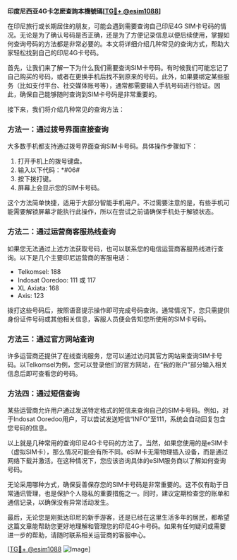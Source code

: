 **印度尼西亚4G卡怎麽查詢本機號碼[[TG💪+ @esim1088](https://t.me/s/esim1088)]**

在印尼旅行或长期居住的朋友，可能会遇到需要查询自己印尼4G SIM卡号码的情况。无论是为了确认号码是否正确，还是为了方便记录信息以便后续使用，掌握如何查询号码的方法都是非常必要的。本文将详细介绍几种常见的查询方式，帮助大家轻松找到自己的印尼4G卡号码。

首先，让我们来了解一下为什么我们需要查询SIM卡号码。有时候我们可能忘记了自己购买的号码，或者在更换手机后找不到原来的号码。此外，如果要绑定某些服务（比如支付平台、社交媒体账号等），通常都需要输入手机号码进行验证。因此，确保自己能够随时查询到SIM卡号码是非常重要的。

接下来，我们将介绍几种常见的查询方法：

### 方法一：通过拨号界面直接查询

大多数手机都支持通过拨号界面查询SIM卡号码。具体操作步骤如下：

1. 打开手机上的拨号键盘。
2. 输入以下代码：*#06#
3. 按下拨打键。
4. 屏幕上会显示您的SIM卡号码。

这个方法简单快捷，适用于大部分智能手机用户。不过需要注意的是，有些手机可能需要解锁屏幕才能执行此操作，所以在尝试之前请确保手机处于解锁状态。

### 方法二：通过运营商客服热线查询

如果您无法通过上述方法获取号码，也可以联系您的电信运营商客服热线进行查询。以下是几个主要印尼运营商的客服电话：

- Telkomsel: 188
- Indosat Ooredoo: 111 或 117
- XL Axiata: 168
- Axis: 123

拨打这些号码后，按照语音提示操作即可完成号码查询。通常情况下，您只需提供身份证件号码或其他相关信息，客服人员便会告知您所使用的SIM卡号码。

### 方法三：通过官方网站查询

许多运营商还提供了在线查询服务，您可以通过访问其官方网站来查询SIM卡号码。以Telkomsel为例，您可以登录他们的官方网站，在“我的账户”部分输入相关信息后即可查看您的号码。

### 方法四：通过短信查询

某些运营商允许用户通过发送特定格式的短信来查询自己的SIM卡号码。例如，对于Indosat Ooredoo用户，可以尝试发送短信“INFO”至111，系统会自动回复包含您号码的信息。

以上就是几种常用的查询印尼4G卡号码的方法了。当然，如果您使用的是eSIM卡（虚拟SIM卡），那么情况可能会有所不同。eSIM卡无需物理插入设备，而是通过网络下载并激活。在这种情况下，您应该咨询具体的eSIM服务商以了解如何查询号码。

无论采用哪种方式，确保妥善保存您的SIM卡号码是非常重要的。这不仅有助于日常通讯管理，也是保护个人隐私的重要措施之一。同时，建议定期检查您的账单和通信记录，以确保没有异常活动发生。

最后，无论您是刚抵达印尼的新手游客，还是已经在这里生活多年的居民，都希望这篇文章能帮助您更好地理解和管理您的印尼4G卡号码。如果有任何疑问或需要进一步的帮助，请随时联系相关运营商的客服中心。

[[TG💪+ @esim1088](https://t.me/s/esim1088) ![Image](https://i.postimg.cc/4NQfJmqS/Snipaste-2025-05-13-00-14-12.png)]